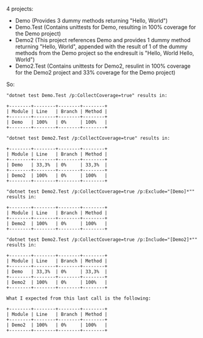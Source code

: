 4 projects:

- Demo (Provides 3 dummy methods returning "Hello, World")
- Demo.Test (Contains unittests for Demo, resulting in 100% coverage for the Demo project)
- Demo2 (This project references Demo and provides 1 dummy method returning "Hello, World", appended with the result of 1 of the dummy methods from the Demo project so the endresult is "Hello, World Hello, World")
- Demo2.Test (Contains unittests for Demo2, resulint in 100% coverage for the Demo2 project and 33% coverage for the Demo project)

So:

```
"dotnet test Demo.Test /p:CollectCoverage=true" results in:

+--------+--------+--------+--------+
| Module | Line   | Branch | Method |
+--------+--------+--------+--------+
| Demo   | 100%   | 0%     | 100%   |
+--------+--------+--------+--------+

"dotnet test Demo2.Test /p:CollectCoverage=true" results in:

+--------+--------+--------+--------+
| Module | Line   | Branch | Method |
+--------+--------+--------+--------+
| Demo   | 33,3%  | 0%     | 33,3%  |
+--------+--------+--------+--------+
| Demo2  | 100%   | 0%     | 100%   |
+--------+--------+--------+--------+

"dotnet test Demo2.Test /p:CollectCoverage=true /p:Exclude="[Demo]*"" results in:

+--------+--------+--------+--------+
| Module | Line   | Branch | Method |
+--------+--------+--------+--------+
| Demo2  | 100%   | 0%     | 100%   |
+--------+--------+--------+--------+

"dotnet test Demo2.Test /p:CollectCoverage=true /p:Include="[Demo2]*"" results in:

+--------+--------+--------+--------+
| Module | Line   | Branch | Method |
+--------+--------+--------+--------+
| Demo   | 33,3%  | 0%     | 33,3%  |
+--------+--------+--------+--------+
| Demo2  | 100%   | 0%     | 100%   |
+--------+--------+--------+--------+

What I expected from this last call is the following:

+--------+--------+--------+--------+
| Module | Line   | Branch | Method |
+--------+--------+--------+--------+
| Demo2  | 100%   | 0%     | 100%   |
+--------+--------+--------+--------+
```

